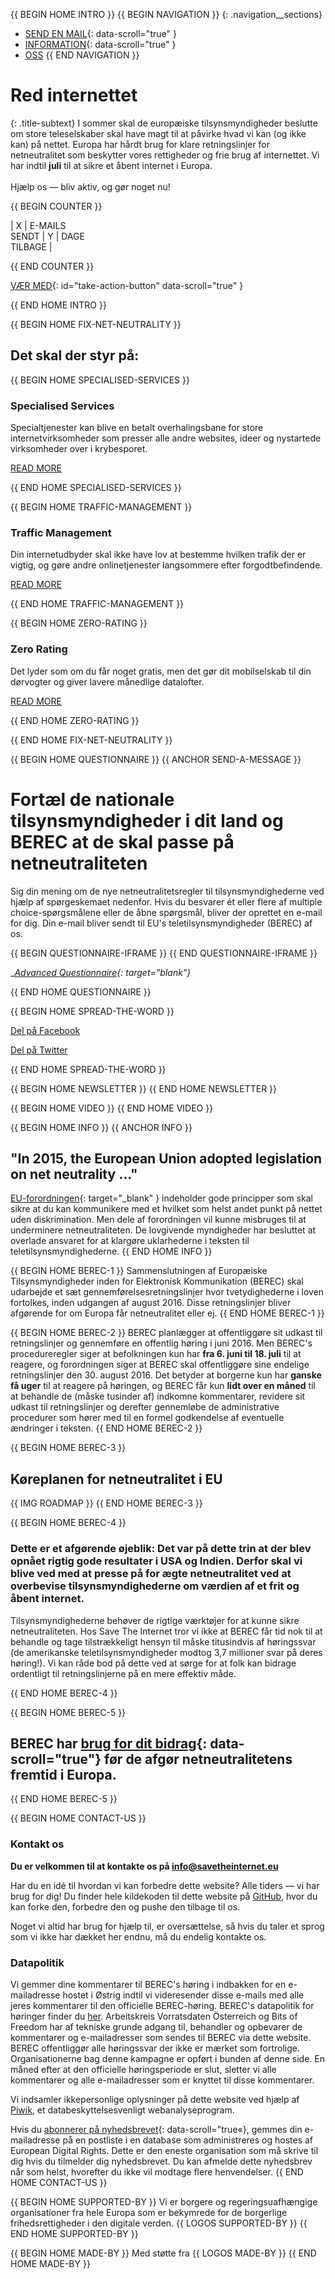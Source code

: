 {{ BEGIN HOME INTRO }}
{{ BEGIN NAVIGATION }}
{: .navigation__sections}
- [SEND EN MAIL](#send-a-message){: data-scroll="true" }
- [INFORMATION](#info){: data-scroll="true" }
- [OSS](faq)
{{ END NAVIGATION }}

# Red internettet

{: .title-subtext}
I sommer skal de europæiske tilsynsmyndigheder beslutte om store teleselskaber skal have magt til at påvirke hvad vi kan (og ikke kan) på nettet. Europa har hårdt brug for klare retningslinjer for netneutralitet som beskytter vores rettigheder og frie brug af internettet. Vi har indtil __juli__ til at sikre et åbent internet i Europa.
<br><br>
Hjælp os — bliv aktiv, og gør noget nu!

{{ BEGIN COUNTER }}

| X | E-MAILS <br> SENDT | Y | DAGE <br> TILBAGE |

{{ END COUNTER }}

[VÆR MED](#send-a-message){: id="take-action-button" data-scroll="true" }

{{ END HOME INTRO }}

{{ BEGIN HOME FIX-NET-NEUTRALITY }}

## Det skal der styr på:

{{ BEGIN HOME SPECIALISED-SERVICES }}

### Specialised Services

Specialtjenester kan blive en betalt overhalingsbane for store internetvirksomheder som presser alle andre websites, ideer og nystartede virksomheder over i krybesporet.

[READ MORE](faq/#what-are-specialised-services)

{{ END HOME SPECIALISED-SERVICES }}

{{ BEGIN HOME TRAFFIC-MANAGEMENT }}

### Traffic Management

Din internetudbyder skal ikke have lov at bestemme hvilken trafik der er vigtig, og gøre andre onlinetjenester langsommere efter forgodtbefindende.

[READ MORE](faq/#what-is-traffic-management)

{{ END HOME TRAFFIC-MANAGEMENT }}

{{ BEGIN HOME ZERO-RATING }}

### Zero Rating

Det lyder som om du får noget gratis, men det gør dit mobilselskab til din dørvogter og giver lavere månedlige datalofter.

[READ MORE](faq/#what-is-zero-rating)

{{ END HOME ZERO-RATING }}

{{ END HOME FIX-NET-NEUTRALITY }}


{{ BEGIN HOME QUESTIONNAIRE }}
{{ ANCHOR SEND-A-MESSAGE }}

# Fortæl de nationale tilsynsmyndigheder i dit land og BEREC at de skal passe på netneutraliteten

Sig din mening om de nye netneutralitetsregler til tilsynsmyndighederne ved hjælp af spørgeskemaet nedenfor. Hvis du besvarer ét eller flere af multiple choice-spørgsmålene eller de åbne spørgsmål, bliver der oprettet en e-mail for dig. Din e-mail bliver sendt til EU's teletilsynsmyndigheder (BEREC) af os.

{{ BEGIN QUESTIONNAIRE-IFRAME }}
{{ END QUESTIONNAIRE-IFRAME }}

__[Advanced Questionnaire](https://consultation.savetheinternet.eu/advanced/){: target="_blank"}__

{{ END HOME QUESTIONNAIRE }}

{{ BEGIN HOME SPREAD-THE-WORD }}

[Del på Facebook](http://www.facebook.com/sharer/sharer.php?s=100&p%5Burl%5D=http://www.savetheinternet.eu/&p%5Bimages%5D%5B0%5D=http://www.savetheinternet.eu/img/thumbnail.png&p%5Btitle%5D=Help%20Save%20the%20Internet&p%5Bsummary%5D=Your%20freedom%20online%20is%20threatened%20by%20EU%20proposals.%20The%20fight%20for%20an%20open%20Internet%20is%20happening%20right%20now%20in%20Brussels.)

[Del på Twitter](https://twitter.com/intent/tweet?text=Help%20save%20the%20internet.%20Tell%20your%20regulator%20to%20safeguard%20net%20neutrality.%20http%3A%2F%2Fwww.savetheinternet.eu%2F%20%23SaveTheInternet)

{{ END HOME SPREAD-THE-WORD }}

{{ BEGIN HOME NEWSLETTER }}
{{ END HOME NEWSLETTER }}

{{ BEGIN HOME VIDEO }}
{{ END HOME VIDEO }}

{{ BEGIN HOME INFO }}
{{ ANCHOR INFO }}
## "In 2015, the European Union adopted legislation on net neutrality ..."
[EU-forordningen](http://eur-lex.europa.eu/legal-content/EN/TXT/?uri=CELEX:32015R2120){: target="_blank" } indeholder gode principper som skal sikre at du kan kommunikere med et hvilket som helst andet punkt på nettet uden diskrimination. Men dele af forordningen vil kunne misbruges til at underminere netneutraliteten. De lovgivende myndigheder har besluttet at overlade ansvaret for at klargøre uklarhederne i teksten til teletilsynsmyndighederne.
{{ END HOME INFO }}


{{ BEGIN HOME BEREC-1 }}
Sammenslutningen af Europæiske Tilsynsmyndigheder inden for Elektronisk Kommunikation (BEREC) skal udarbejde et sæt gennemførelsesretningslinjer hvor tvetydighederne i loven fortolkes, inden udgangen af august 2016. Disse retningslinjer bliver afgørende for om Europa får netneutralitet eller ej.
{{ END HOME BEREC-1 }}

{{ BEGIN HOME BEREC-2 }}
BEREC planlægger at offentliggøre sit udkast til retningslinjer og gennemføre en offentlig høring i juni 2016. Men BEREC's procedureregler siger at befolkningen kun har __fra 6. juni til 18. juli__ til at reagere, og forordningen siger at BEREC skal offentliggøre sine endelige retningslinjer den 30. august 2016. Det betyder at borgerne kun har __ganske få uger__ til at reagere på høringen, og BEREC får kun __lidt over en måned__ til at behandle de (måske tusinder af) indkomne kommentarer, revidere sit udkast til retningslinjer og derefter gennemløbe de administrative procedurer som hører med til en formel godkendelse af eventuelle ændringer i teksten.
{{ END HOME BEREC-2 }}

{{ BEGIN HOME BEREC-3 }}
## Køreplanen for netneutralitet i EU
{{ IMG ROADMAP }}
{{ END HOME BEREC-3 }}

{{ BEGIN HOME BEREC-4 }}
### __Dette er et afgørende øjeblik: Det var på dette trin at der blev opnået rigtig gode resultater i USA og Indien. Derfor skal vi blive ved med at presse på for ægte netneutralitet ved at overbevise tilsynsmyndighederne om værdien af et frit og åbent internet.__

Tilsynsmyndighederne behøver de rigtige værktøjer for at kunne sikre netneutraliteten. Hos Save The Internet tror vi ikke at BEREC får tid nok til at behandle og tage tilstrækkeligt hensyn til måske titusindvis af høringssvar (de amerikanske teletilsynsmyndigheder modtog 3,7 millioner svar på deres høring!). Vi kan råde bod på dette ved at sørge for at folk kan bidrage ordentligt til retningslinjerne på en mere effektiv måde.

{{ END HOME BEREC-4 }}

{{ BEGIN HOME BEREC-5 }}
## BEREC har [brug for dit bidrag](#send-a-message){: data-scroll="true"} før de afgør netneutralitetens fremtid i Europa.
{{ END HOME BEREC-5 }}

{{ BEGIN HOME CONTACT-US }}
### Kontakt os

__Du er velkommen til at kontakte os på [info@savetheinternet.eu](mailto:info@savetheinternet.eu)__

Har du en idé til hvordan vi kan forbedre dette website? Alle tiders — vi har brug for dig! Du finder hele kildekoden til dette website på [GitHub](https://github.com/Netzfreiheit/STI-UI), hvor du kan forke den, forbedre den og pushe den tilbage til os.

Noget vi altid har brug for hjælp til, er oversættelse, så hvis du taler et sprog som vi ikke har dækket her endnu, må du endelig kontakte os.

### Datapolitik

Vi gemmer dine kommentarer til BEREC's høring i indbakken for en e-mailadresse hostet i Østrig indtil vi videresender disse e-mails med alle jeres kommentarer til den officielle BEREC-høring. BEREC's datapolitik for høringer finder du [her](http://berec.europa.eu/eng/document_register/subject_matter/berec_office/download/0/4615-privacy-statement-berec-office-policy-do_0.pdf). Arbeitskreis Vorratsdaten Österreich og Bits of Freedom har af tekniske grunde adgang til, behandler og opbevarer de kommentarer og e-mailadresser som sendes til BEREC via dette website. BEREC offentliggør alle høringssvar der ikke er mærket som fortrolige. Organisationerne bag denne kampagne er opført i bunden af denne side. En måned efter at den officielle høringsperiode er slut, sletter vi alle kommentarer og alle e-mailadresser som er knyttet til disse kommentarer.

Vi indsamler ikkepersonlige oplysninger på dette website ved hjælp af [Piwik](https://piwik.org/), et databeskyttelsesvenligt webanalyseprogram.

Hvis du [abonnerer på nyhedsbrevet](#subscribe-to-newsletter){: data-scroll="true«}, gemmes din e-mailadresse på en postliste i en database som administreres og hostes af European Digital Rights. Dette er den eneste organisation som må skrive til dig hvis du tilmelder dig nyhedsbrevet. Du kan afmelde dette nyhedsbrev når som helst, hvorefter du ikke vil modtage flere henvendelser.
{{ END HOME CONTACT-US }}

{{ BEGIN HOME SUPPORTED-BY }}
Vi er borgere og regeringsuafhængige organisationer fra hele Europa som er bekymrede for de borgerlige frihedsrettigheder i den digitale verden.
{{ LOGOS SUPPORTED-BY }}
{{ END HOME SUPPORTED-BY }}

{{ BEGIN HOME MADE-BY }}
Med støtte fra
{{ LOGOS MADE-BY }}
{{ END HOME MADE-BY }}
